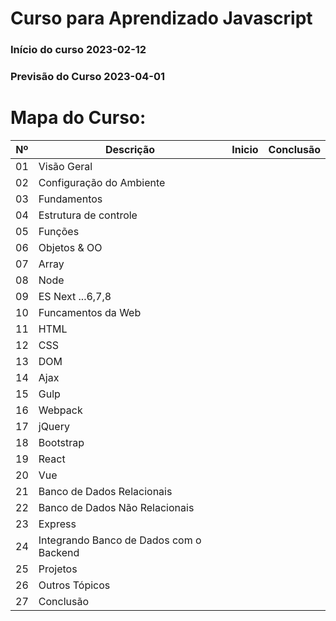 # Curso para Aprendizado Javascript
### Início do curso 2023-02-12
### Previsão do Curso 2023-04-01

# Mapa do Curso:
|Nº|Descrição|Inicio|Conclusão|
|---|---|---|---|
|01| Visão Geral|||
|02| Configuração do Ambiente|||
|03| Fundamentos|||
|04| Estrutura de controle|||
|05| Funções|||
|06| Objetos & OO|||
|07| Array|||
|08| Node|||
|09| ES Next ...6,7,8|||
|10| Funcamentos da Web|||
|11| HTML|||
|12| CSS|||
|13| DOM|||
|14| Ajax|||
|15| Gulp|||
|16| Webpack|||
|17| jQuery|||
|18| Bootstrap|||
|19| React|||
|20| Vue|||
|21| Banco de Dados Relacionais|||
|22| Banco de Dados Não Relacionais|||
|23| Express|||
|24| Integrando Banco de Dados com o Backend|||
|25| Projetos|||
|26| Outros Tópicos|||
|27| Conclusão|||